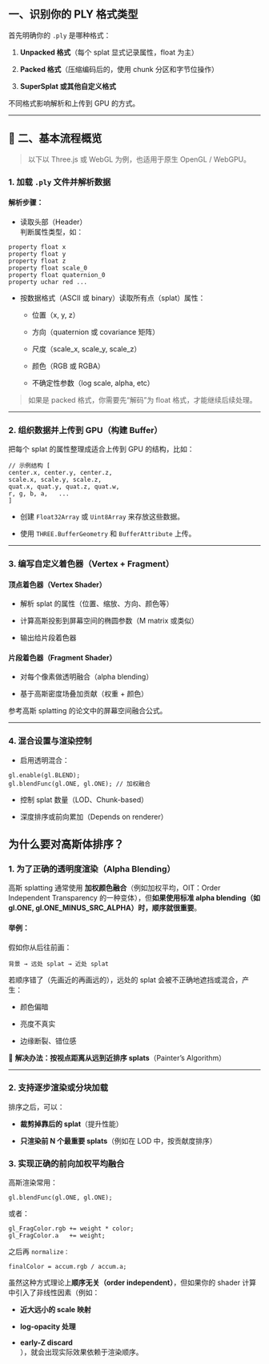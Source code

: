 
## 一、识别你的 PLY 格式类型

首先明确你的 `.ply` 是哪种格式：

1.  **Unpacked 格式**（每个 splat 显式记录属性，float 为主）
    
2.  **Packed 格式**（压缩编码后的，使用 chunk 分区和字节位操作）
    
3.  **SuperSplat 或其他自定义格式**
    

不同格式影响解析和上传到 GPU 的方式。

----------

## 🔄 二、基本流程概览

> 以下以 Three.js 或 WebGL 为例，也适用于原生 OpenGL / WebGPU。

### 1. **加载 `.ply` 文件并解析数据**

#### 解析步骤：

-   读取头部（Header）  
    判断属性类型，如：
    
```
property float x 
property float y 
property float z 
property float scale_0 
property float quaternion_0 
property uchar red ...
```
    
-   按数据格式（ASCII 或 binary）读取所有点（splat）属性：
    
    -   位置（x, y, z）
        
    -   方向（quaternion 或 covariance 矩阵）
        
    -   尺度（scale_x, scale_y, scale_z）
        
    -   颜色（RGB 或 RGBA）
        
    -   不确定性参数（log scale, alpha, etc）
        

> 如果是 packed 格式，你需要先“解码”为 float 格式，才能继续后续处理。

----------

### 2. **组织数据并上传到 GPU（构建 Buffer）**

把每个 splat 的属性整理成适合上传到 GPU 的结构，比如：

```
// 示例结构 [   
center.x, center.y, center.z,   
scale.x, scale.y, scale.z,   
quat.x, quat.y, quat.z, quat.w,   
r, g, b, a,   ... 
]
```

-   创建 `Float32Array` 或 `Uint8Array` 来存放这些数据。
    
-   使用 `THREE.BufferGeometry` 和 `BufferAttribute` 上传。
    

----------

### 3. **编写自定义着色器（Vertex + Fragment）**

#### 顶点着色器（Vertex Shader）

-   解析 splat 的属性（位置、缩放、方向、颜色等）
    
-   计算高斯投影到屏幕空间的椭圆参数（M matrix 或类似）
    
-   输出给片段着色器
    

#### 片段着色器（Fragment Shader）

-   对每个像素做透明融合（alpha blending）
    
-   基于高斯密度场叠加贡献（权重 + 颜色）
    

参考高斯 splatting 的论文中的屏幕空间融合公式。

----------

### 4. **混合设置与渲染控制**

-   启用透明混合：
    
```
gl.enable(gl.BLEND); 
gl.blendFunc(gl.ONE, gl.ONE); // 加权融合
```
    
-   控制 splat 数量（LOD、Chunk-based）
    
-   深度排序或前向累加（Depends on renderer）


## 为什么要对高斯体排序？

### **1. 为了正确的透明度渲染（Alpha Blending）**

高斯 splatting 通常使用 **加权颜色融合**（例如加权平均，OIT：Order Independent Transparency 的一种变体），但**如果使用标准 alpha blending（如 gl.ONE, gl.ONE_MINUS_SRC_ALPHA）时，顺序就很重要**。

#### 举例：

假如你从后往前画：

`背景 → 远处 splat → 近处 splat`

若顺序错了（先画近的再画远的），远处的 splat 会被不正确地遮挡或混合，产生：

-   颜色偏暗
    
-   亮度不真实
    
-   边缘断裂、错位感
    

🎯 **解决办法：按视点距离从远到近排序 splats**（Painter’s Algorithm）

----------

### **2. 支持逐步渲染或分块加载**

排序之后，可以：

-   **裁剪掉靠后的 splat**（提升性能）
    
-   **只渲染前 N 个最重要 splats**（例如在 LOD 中，按贡献度排序）
    

### **3. 实现正确的前向加权平均融合**

高斯渲染常用：

```
gl.blendFunc(gl.ONE, gl.ONE);
```

或者：

```
gl_FragColor.rgb += weight * color; 
gl_FragColor.a   += weight;
```
之后再 `normalize：`

```
finalColor = accum.rgb / accum.a;
```

虽然这种方式理论上**顺序无关（order independent）**，但如果你的 shader 计算中引入了非线性因素（例如：

-   **近大远小的 scale 映射**
    
-   **log-opacity 处理**
    
-   **early-Z discard**  
    ），就会出现实际效果依赖于渲染顺序。
<!--stackedit_data:
eyJoaXN0b3J5IjpbLTUwNjY1NzE4MF19
-->